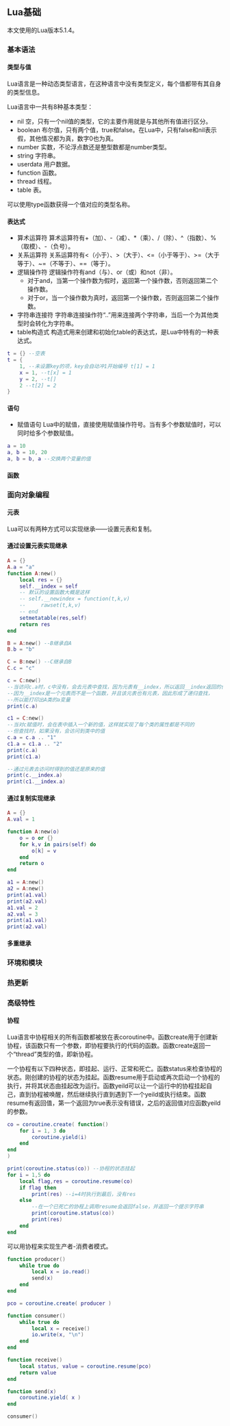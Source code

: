 ## Lua基础

本文使用的Lua版本5.1.4。

### 基本语法

#### 类型与值

Lua语言是一种动态类型语言，在这种语言中没有类型定义，每个值都带有其自身的类型信息。

Lua语言中一共有8种基本类型：

- nil
空，只有一个nil值的类型，它的主要作用就是与其他所有值进行区分。
- boolean
布尔值，只有两个值，true和false。在Lua中，只有false和nil表示假，其他情况都为真，数字0也为真。
- number
实数，不论浮点数还是整型数都是number类型。
- string
字符串。
- userdata
用户数据。
- function
函数。
- thread
线程。
- table
表。

可以使用type函数获得一个值对应的类型名称。

#### 表达式

- 算术运算符
算术运算符有+（加）、-（减）、*（乘）、/（除）、^（指数）、%（取模）、-（负号）。
- 关系运算符
关系运算符有<（小于）、>（大于）、<=（小于等于）、>=（大于等于）、~=（不等于）、==（等于）。
- 逻辑操作符
逻辑操作符有and（与）、or（或）和not（非）。
    - 对于and，当第一个操作数为假时，返回第一个操作数，否则返回第二个操作数。
    - 对于or，当一个操作数为真时，返回第一个操作数，否则返回第二个操作数。
- 字符串连接符
字符串连接操作符“..”用来连接两个字符串，当后一个为其他类型时会转化为字符串。
- table构造式
构造式用来创建和初始化table的表达式，是Lua中特有的一种表达式。
```lua
t = {} --空表
t = {
    1, --未设置key的项，key会自动冲1开始编号 t[1] = 1
    x = 1, --t[x] = 1
    y = 2, --t[]
    2 --t[2] = 2
}
```

#### 语句

- 赋值语句
Lua中的赋值，直接使用赋值操作符号。当有多个参数赋值时，可以同时给多个参数赋值。
```lua
a = 10
a, b = 10, 20
a, b = b, a --交换两个变量的值
```

#### 函数


### 面向对象编程

#### 元表

Lua可以有两种方式可以实现继承——设置元表和复制。

#### 通过设置元表实现继承

```lua
A = {}
A.a = "a"
function A:new()
    local res = {}
    self.__index = self
    -- 默认的设置函数大概是这样
    -- self.__newindex = function(t,k,v)
    --     rawset(t,k,v)
    -- end
    setmetatable(res,self)
    return res
end

B = A:new() --B继承自A
B.b = "b"

C = B:new() --C继承自B
C.c = "c"

c = C:new()
--当访问c.a时，c中没有，会去元表中查找，因为元表有__index，所以返回__index返回的值
--因为__index是一个元表而不是一个函数，并且该元表也有元表，因此形成了递归查找，
--所以能打印出A类的a变量
print(c.a)

c1 = C:new()
--当对c赋值时，会在表中插入一个新的值，这样就实现了每个类的属性都是不同的
--但查找时，如果没有，会访问到类中的值
c.a = c.a .. "1" 
c1.a = c1.a .. "2"
print(c.a)
print(c1.a)

--通过元表去访问时得到的值还是原来的值
print(c.__index.a) 
print(c1.__index.a)
```

#### 通过复制实现继承

```lua
A = {}
A.val = 1

function A:new(o)
    o = o or {}
    for k,v in pairs(self) do
        o[k] = v
    end
    return o
end

a1 = A:new()
a2 = A:new()
print(a1.val)
print(a2.val)
a1.val = 2
a2.val = 3
print(a1.val)
print(a2.val)
```

#### 多重继承

### 环境和模块

### 热更新

### 高级特性

#### 协程

Lua语言中协程相关的所有函数都被放在表coroutine中。函数create用于创建新协程，该函数只有一个参数，即协程要执行的代码的函数。函数create返回一个“thread”类型的值，即新协程。

一个协程有以下四种状态，即挂起、运行、正常和死亡。函数status来检查协程的状态。刚创建的协程的状态为挂起。函数resume用于启动或再次启动一个协程的执行，并将其状态由挂起改为运行。函数yeild可以让一个运行中的协程挂起自己，直到协程被唤醒，然后继续执行直到遇到下一个yeild或执行结束。函数resume有返回值，第一个返回为true表示没有错误，之后的返回值对应函数yeild的参数。

```lua
co = coroutine.create( function()
    for i = 1, 3 do 
        coroutine.yield(i)
    end
end
)

print(coroutine.status(co)) --协程的状态挂起
for i = 1,5 do
    local flag,res = coroutine.resume(co)
    if flag then
        print(res) --i=4时执行到最后，没有res
    else
        --在一个已死亡的协程上调用resume会返回false，并返回一个提示字符串
        print(coroutine.status(co))
        print(res) 
    end
end
```

可以用协程来实现生产者-消费者模式。

```lua
function producer()
    while true do 
        local x = io.read()
        send(x)
    end
end

pco = coroutine.create( producer )

function consumer()
    while true do 
        local x = receive()
        io.write(x, "\n")
    end
end

function receive()
    local status, value = coroutine.resume(pco)
    return value
end

function send(x)
    coroutine.yield( x )
end

consumer()
```


